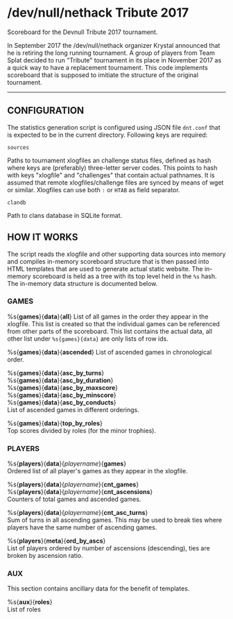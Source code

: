 # /dev/null/nethack Tribute 2017

Scoreboard for the Devnull Tribute 2017 tournament.

In September 2017 the /dev/null/nethack organizer Krystal
announced that he is retiring the long running tournament.  A group of
players from Team Splat decided to run "Tribute" tournament in its place
in November 2017 as a quick way to have a replacement tournament.  This
code implements scoreboard that is supposed to imitiate the structure of
the original tournament.

---

## CONFIGURATION

The statistics generation script is configured using JSON file `dnt.conf`
that is expected to be in the current directory.  Following keys are
required:

`sources`

Paths to tournament xlogfiles an challenge status files, defined as hash
where keys are (preferably) three-letter server codes. This points to hash
with keys "xlogfile" and "challenges" that contain actual pathnames.
It is assumed that remote xlogfiles/challenge files are synced by means of
wget or similar.  Xlogfiles can use both `:` or `HTAB` as field separator.

`clandb`

Path to clans database in SQLite format.


## HOW IT WORKS

The script reads the xlogfile and other supporting data sources into memory
and compiles in-memory scoreboard structure that is then passed into HTML
templates that are used to generate actual static website. The in-memory
scoreboard is held as a tree with its top level held in the `%s` hash. The
in-memory data structure is documented below.

### GAMES

%s{**games**}{**data**}{**all**}
List of all games in the order they appear in the xlogfile. This list
is created so that the individual games can be referenced from other
parts of the scoreboard. This list contains the actual data, all other list
under `%s{games}{data}` are only lists of row ids.

%s{**games**}{**data**}{**ascended**}
List of ascended games in chronological order.

%s{**games**}{**data**}{**asc_by_turns**}  
%s{**games**}{**data**}{**asc_by_duration**}  
%s{**games**}{**data**}{**asc_by_maxscore**}  
%s{**games**}{**data**}{**asc_by_minscore**}  
%s{**games**}{**data**}{**asc_by_conducts**}  
List of ascended games in different orderings.

%s{**games**}{**data**}{**top_by_roles**}  
Top scores divided by roles (for the minor trophies).

### PLAYERS

%s{**players**}{**data**}{*playername*}{**games**}  
Ordered list of all player's games as they appear in the xlogfile.

%s{**players**}{**data**}{*playername*}{**cnt_games**}  
%s{**players**}{**data**}{*playername*}{**cnt_ascensions**}  
Counters of total games and ascended games.

%s{**players**}{**data**}{*playername*}{**cnt_asc_turns**}  
Sum of turns in all ascending games. This may be used to break ties where
players have the same number of ascending games.

%s{**players**}{**meta**}{**ord_by_ascs**}  
List of players ordered by number of ascensions (descending), ties are
broken by ascension ratio.

### AUX

This section contains ancillary data for the benefit of templates.

%s{**aux**}{**roles**}  
List of roles
